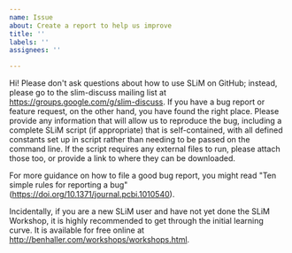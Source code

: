 ```yaml
---
name: Issue
about: Create a report to help us improve
title: ''
labels: ''
assignees: ''

---
```


Hi!  Please don't ask questions about how to use SLiM on GitHub; instead, please go to the slim-discuss mailing list at https://groups.google.com/g/slim-discuss.  If you have a bug report or feature request, on the other hand, you have found the right place.  Please provide any information that will allow us to reproduce the bug, including a complete SLiM script (if appropriate) that is self-contained, with all defined constants set up in script rather than needing to be passed on the command line.  If the script requires any external files to run, please attach those too, or provide a link to where they can be downloaded.

For more guidance on how to file a good bug report, you might read "Ten simple rules for reporting a bug" (https://doi.org/10.1371/journal.pcbi.1010540).

Incidentally, if you are a new SLiM user and have not yet done the SLiM Workshop, it is highly recommended to get through the initial learning curve.  It is available for free online at http://benhaller.com/workshops/workshops.html.
